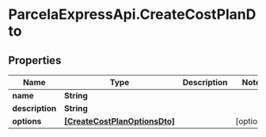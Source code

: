 # ParcelaExpressApi.CreateCostPlanDto

## Properties

Name | Type | Description | Notes
------------ | ------------- | ------------- | -------------
**name** | **String** |  | 
**description** | **String** |  | 
**options** | [**[CreateCostPlanOptionsDto]**](CreateCostPlanOptionsDto.md) |  | [optional] 


